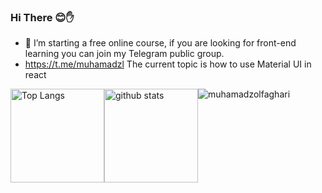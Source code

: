 ### Hi There   😊✋
- 🔭 I’m starting a free online course, if you are looking for front-end learning you can join my Telegram public group.
- https://t.me/muhamadzl
The current topic is how to use Material UI in react
<!--
**muhamadzolfaghari/muhamadzolfaghari** is a ✨ _special_ ✨ repository because its `README.md` (this file) appears on your GitHub profile.

Here are some ideas to get you started:

- 🔭 I’m currently working on ...
- 🌱 I’m currently learning ...
- 👯 I’m looking to collaborate on ...
- 🤔 I’m looking for help with ...
- 💬 Ask me about ...
- 📫 How to reach me: ...
- 😄 Pronouns: ...
- ⚡ Fun fact: ...
-->
<p style="display: flex; aling-items: center;">
	<img alt="Top Langs" height="150px" src="https://github-readme-stats.vercel.app/api/top-langs/?username=muhamadzolfaghari&layout=compact&show_icons=true&theme=dark" />
  <img alt="github stats" height="150px" src="https://github-readme-stats.vercel.app/api?username=muhamadzolfaghari&theme=dark&show_icons=ture" />
	<img src="https://komarev.com/ghpvc/?username=muhamadzolfaghari" alt="muhamadzolfaghari"/>
</p>
